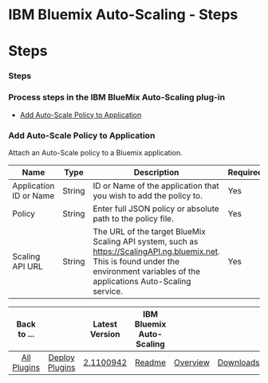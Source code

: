 
IBM Bluemix Auto-Scaling - Steps
================================

# Steps



### Steps




 



### Process steps in the IBM BlueMix Auto-Scaling plug-in


* [Add Auto-Scale Policy to Application](#add_auto-scale_policy_to_application)



### Add Auto-Scale Policy to Application


Attach an Auto-Scale policy to a Bluemix application.




| Name | Type | Description | Required |
| --- | --- | --- | --- |
| Application ID or Name | String | ID or Name of the application that you wish to add the policy to. | Yes |
| Policy | String | Enter full JSON policy or absolute path to the policy file. | Yes |
| Scaling API URL | String | The URL of the target BlueMix Scaling API system, such as https://ScalingAPI.ng.bluemix.net. This is found under the environment variables of the applications Auto-Scaling service. | Yes |







|Back to ...||Latest Version|IBM Bluemix Auto-Scaling |||
| :---: | :---: | :---: | :---: | :---: | :---: |
|[All Plugins](../../index.md)|[Deploy Plugins](../README.md)|[2.1100942](https://raw.githubusercontent.com/UrbanCode/IBM-UCD-PLUGINS/main/files/bluemix-autoscale/bluemix-autoscale-2.1100942.zip)|[Readme](README.md)|[Overview](overview.md)|[Downloads](downloads.md)|

